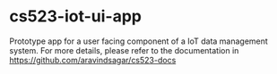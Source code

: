 # cs523-iot-ui-app

Prototype app for a user facing component of a IoT data management system.
For more details, please refer to the documentation in https://github.com/aravindsagar/cs523-docs
